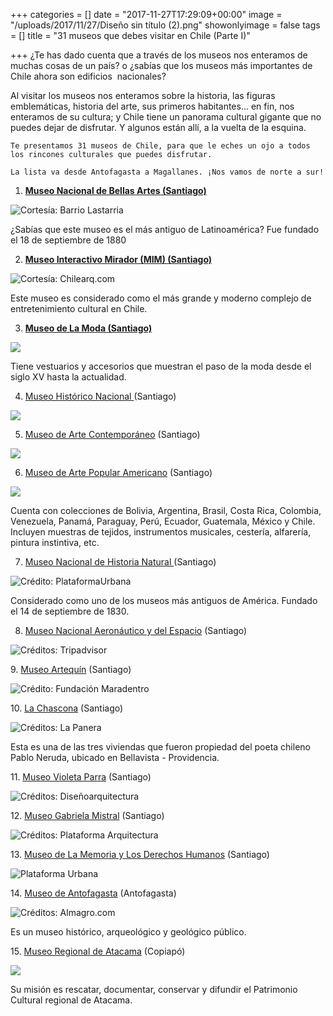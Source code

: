 +++
categories = []
date = "2017-11-27T17:29:09+00:00"
image = "/uploads/2017/11/27/Diseño sin título (2).png"
showonlyimage = false
tags = []
title = "31 museos que debes visitar en Chile (Parte I)"

+++
¿Te has dado cuenta que a través de los museos nos enteramos de muchas cosas de un país? o ¿sabías que los museos más importantes de Chile ahora son edificios  nacionales?

Al visitar los museos nos enteramos sobre la historia, las figuras emblemáticas, historia del arte, sus primeros habitantes... en fin, nos enteramos de su cultura; y Chile tiene un panorama cultural gigante que no puedes dejar de disfrutar. Y algunos están allí, a la vuelta de la esquina.

    Te presentamos 31 museos de Chile, para que le eches un ojo a todos los rincones culturales que puedes disfrutar.
    
    La lista va desde Antofagasta a Magallanes. ¡Nos vamos de norte a sur! 

1. [**Museo Nacional de Bellas Artes (Santiago)**](https://www.google.cl/url?sa=t&rct=j&q=&esrc=s&source=web&cd=8&cad=rja&uact=8&ved=0ahUKEwig78jEzd_XAhVHIpAKHQ1kATQQFgg6MAc&url=https%3A%2F%2Fes.wikipedia.org%2Fwiki%2FMuseo_Nacional_de_Bellas_Artes_(Chile)&usg=AOvVaw0xjDZWtPH6kjS14nivZVHk)

![](/uploads/2017/11/27/museo_nacional_bellas_artes_mnba_barrio_lastarria_foto_1.jpg "Cortesía: Barrio Lastarria")

¿Sabías que este museo es el más antiguo de Latinoamérica? Fue fundado el 18 de septiembre de 1880

2. [**Museo Interactivo Mirador (MIM) (Santiago)**](https://es.wikipedia.org/wiki/Museo_Interactivo_Mirador)

![Cortesía: Chilearq.com](/uploads/2017/11/27/2007-12-01624_144.jpg "Cortesía: Chilearq.com")

Este museo es considerado como el más grande y moderno complejo de entretenimiento cultural en Chile.

3. [**Museo de La Moda (Santiago)**](https://es.wikipedia.org/wiki/Museo_de_la_Moda_(Santiago_de_Chile))

![](/uploads/2017/11/27/museo-de-la-moda-2.jpg)

Tiene vestuarios y accesorios que muestran el paso de la moda desde el siglo XV hasta la actualidad.

4. [Museo Histórico Nacional ](https://es.wikipedia.org/wiki/Museo_Hist%C3%B3rico_Nacional_(Chile))(Santiago)

![](/uploads/2017/11/27/articles-10970_imagen_02.jpg)

5. [Museo de Arte Contemporáneo](https://es.wikipedia.org/wiki/Museo_de_Arte_Contempor%C3%A1neo_de_Santiago) (Santiago)

![](/uploads/2017/11/27/mac_museo_arte_contemporaneo_barrio_lastarria_foto_1.jpg)

6. [Museo de Arte Popular Americano](https://es.wikipedia.org/wiki/Museo_de_Arte_Popular_Americano) (Santiago)

![](/uploads/2017/11/27/15.jpg)

Cuenta con colecciones de Bolivia, Argentina, Brasil, Costa Rica, Colombia, Venezuela, Panamá, Paraguay, Perú, Ecuador, Guatemala, México y Chile. Incluyen muestras de tejidos, instrumentos musicales, cestería, alfarería, pintura instintiva, etc.

7. [Museo Nacional de Historia Natural ](https://es.wikipedia.org/wiki/Museo_Nacional_de_Historia_Natural_de_Chile)(Santiago)

![Crédito: PlataformaUrbana](/uploads/2017/11/27/1305218096_copia_de_museonac2-528x310.jpg)

Considerado como uno de los museos más antiguos de América. Fundado el 14 de septiembre de 1830.

8. [Museo Nacional Aeronáutico y del Espacio](https://www.google.cl/url?sa=t&rct=j&q=&esrc=s&source=web&cd=8&cad=rja&uact=8&ved=0ahUKEwjEhbDrzt_XAhWDFZAKHd3WD4IQFgg5MAc&url=https%3A%2F%2Fes.wikipedia.org%2Fwiki%2FMuseo_Nacional_Aeron%25C3%25A1utico_y_del_Espacio&usg=AOvVaw0ZoE2mZVX7XN39TdiK5Esy) (Santiago)

![](/uploads/2017/11/27/museo-nacional-aeronautico.jpg "Créditos: Tripadvisor")

9\. [Museo Artequín](https://es.wikipedia.org/wiki/Museo_Artequin) (Santiago)

![](/uploads/2017/11/27/pabellon-paris-min.jpg "Crédito: Fundación Maradentro")

10\. [La Chascona](https://es.wikipedia.org/wiki/La_Chascona) (Santiago)

![](/uploads/2017/11/27/76NerudaLaChascona.jpg "Créditos: La Panera")

Esta es una de las tres viviendas que fueron propiedad del poeta chileno Pablo Neruda, ubicado en Bellavista - Providencia.

11\. [Museo Violeta Parra](https://es.wikipedia.org/wiki/Museo_Violeta_Parra) (Santiago)

![](/uploads/2017/11/27/disenoarquitectura.cl-Museo-Violeta-Parra-Undurraga-Deves-foto03.jpg "Créditos: Diseñoarquitectura")

12\. [Museo Gabriela Mistral](https://es.wikipedia.org/wiki/Museo_Gabriela_Mistral) (Santiago)

![](/uploads/2017/11/27/1200px-Centro_cultural_Gabriela_Mistral_23_4.JPG "Créditos: Plataforma Arquitectura")

13\. [Museo de La Memoria y Los Derechos Humanos](https://es.wikipedia.org/wiki/Museo_de_la_Memoria_y_los_Derechos_Humanos) (Santiago)

![](/uploads/2017/11/27/museo-de-la-memoria-y-los-derechos-humanos-foto-por-nico-saieh-2.jpg "Plataforma Urbana")

14\. [Museo de Antofagasta](https://es.wikipedia.org/wiki/Museo_de_Antofagasta) (Antofagasta)

![](/uploads/2017/11/27/museo-antofagasta-01-530x340.jpg "Créditos: Almagro.com")

Es un museo histórico, arqueológico y geológico público.

15\. [Museo Regional de Atacama](https://es.wikipedia.org/wiki/Museo_Regional_de_Atacama) (Copiapó)

![](/uploads/2017/11/27/Museo_Regional_de_Atacama.jpg)

Su misión es rescatar, documentar, conservar y difundir el Patrimonio Cultural regional de Atacama.